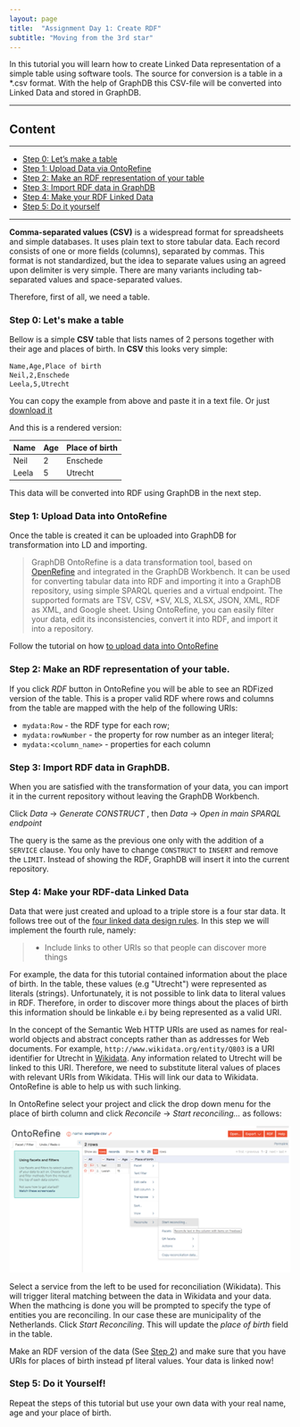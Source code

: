 ```yaml
---
layout: page
title:  "Assignment Day 1: Create RDF"
subtitle: "Moving from the 3rd star"
---
```


In this tutorial you will learn how to create Linked Data representation of a 
simple table using software tools.
The source for conversion is a table in a *.csv format. With the help of GraphDB this CSV-file 
will be converted into Linked Data and stored in GraphDB.

--------------

## Content
---

- [Step 0: Let’s make a table](#step0)
- [Step 1: Upload Data via OntoRefine](#step1)
- [Step 2: Make an RDF representation of your table](#step2)
- [Step 3: Import RDF data in GraphDB](#step3)
- [Step 4: Make your RDF Linked Data](#step4)
- [Step 5: Do it yourself](#step5)

---------------

**Comma-separated values (CSV)** is a widespread format for spreadsheets and simple databases.
It uses plain text to store tabular data. Each record consists of one or more fields (columns),
separated by commas. This format is not standardized, but the idea to separate values using an agreed
upon delimiter is very simple. There are many variants including tab-separated values and
space-separated values.

Therefore, first of all, we need a table.

### Step 0: Let's make a table <a name="step0"></a>

Bellow is a simple **CSV** table that lists names of 2 persons together with their age and places of birth.
In **CSV** this looks very simple:

```csv
Name,Age,Place of birth
Neil,2,Enschede
Leela,5,Utrecht
```

You can copy the example from above and paste it in a text file. 
Or just [download it](https://1drv.ms/u/s!Ah2_2X7uyAX5iNhG5jxgU27tPh19Bw)

And this is a rendered version:

| Name | Age | Place of birth |
| ---- | --- | -------------- |
| Neil | 2 | Enschede |
| Leela | 5 | Utrecht |

This data will be converted into RDF using GraphDB in the next step.
 
### Step 1: Upload Data into OntoRefine <a name="step1"></a>

Once the table is created it can be uploaded into GraphDB for transformation into LD and importing. 

>GraphDB OntoRefine is a data transformation tool, based on [OpenRefine](http://openrefine.org/) and integrated in the 
GraphDB Workbench. It can be used for converting tabular data into RDF and importing it 
into a GraphDB repository, using simple SPARQL queries and a virtual endpoint. 
The supported formats are TSV, CSV, *SV, XLS, XLSX, JSON, XML, RDF as XML, 
and Google sheet. Using OntoRefine, you can easily filter your data, edit its 
inconsistencies, convert it into RDF, and import it into a repository.

Follow the tutorial on how [to upload data into OntoRefine](http://graphdb.ontotext.com/documentation/8.9/free/loading-data-using-ontorefine.html#what-s-in-this-document) 

### Step 2: Make an RDF representation of your table.  <a name="step2"></a>
If you click *RDF* button in OntoRefine you will be able to see an RDFized version of the table. This is a proper 
valid RDF where rows and columns from the table are mapped with the help of the following URIs:

- `mydata:Row` - the RDF type for each row;
- `mydata:rowNumber` - the property for row number as an integer literal;
- `mydata:<column_name>` - properties for each column

### Step 3: Import RDF data in GraphDB.  <a name="step3"></a> 
When you are satisfied with the transformation of your data, you can import it in 
the current repository without leaving the GraphDB Workbench. 

Click *Data* -> *Generate CONSTRUCT* , then *Data* -> *Open in main SPARQL endpoint*

The query is the same as the previous one only with the addition of a `SERVICE` clause. 
You only have to change `CONSTRUCT` to `INSERT` and remove the `LIMIT`. Instead of showing the RDF,
 GraphDB will insert it into the current repository.

### Step 4: Make your RDF-data Linked Data <a name="step4"></a>
Data that were just created and upload to a triple store is a four star data. 
It follows tree out of the [four linked data design rules](https://www.w3.org/DesignIssues/LinkedData.html).
In this step we will implement the fourth rule, namely:

> - Include links to other URIs so that people can discover more things

For example, the data for this tutorial contained information about the place of birth. 
In the table, these values (e.g "Utrecht") were represented as literals (strings). Unfortunately, 
it is not possible to link data to literal values in RDF. Therefore, in order to discover more things about
 the places of birth this information should be linkable e.i by being represented as a valid URI.
 
 In the concept of the Semantic Web HTTP URIs are used as names for real-world objects and abstract concepts
 rather than as addresses for Web documents. For example, `http://www.wikidata.org/entity/Q803` is a URI identifier for Utrecht 
 in [Wikidata](https://www.wikidata.org/wiki/Wikidata:Main_Page). Any information related to Utrecht will be linked to this URI. 
 Therefore, we need to substitute literal values of places with relevant URIs from Wikidata. THis will link our data to Wikidata. 
 OntoRefine is able to help us with such linking. 
 
 In OntoRefine select your project and click the drop down menu for the place of birth column and 
 click *Reconcile* -> *Start reconciling...* as follows: 
 
 <img src="recon.png" alt="reconciliation">
 
 Select a service from the left to be used for reconciliation (Wikidata). This will trigger 
 literal matching between the data in Wikidata and your data. When the mathcing is done you will be 
 prompted to specify the type of entities you are reconciling. In our case these are municipality of the Netherlands.
 Click *Start Reconciling*. This will update the *place of birth* field in the table. 
 
Make an RDF version of the data (See [Step 2](#step2)) and make sure that you have URIs for places 
of birth instead pf literal values. Your data is linked now!

### Step 5: Do it Yourself! <a name="step5"></a>
Repeat the steps of this tutorial but use your own data with your real name, age and your place of birth. 







